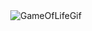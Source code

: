 <div style="text-align:center">
    <img src="https://github.com/zawislakm/Discrete_Systems_Modeling_AGH_UST/blob/master/gifs/GameOfLifeGif.gif" alt="GameOfLifeGif">
</div>
